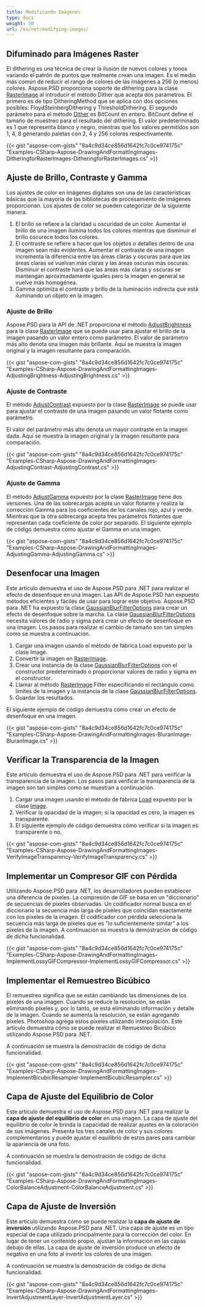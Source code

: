 ```yaml
---
title: Modificando Imágenes
type: docs
weight: 50
url: /es/net/modifying-images/
---
```


## **Difuminado para Imágenes Raster**
El dithering es una técnica de crear la ilusión de nuevos colores y tonos variando el patrón de puntos que realmente crean una imagen. Es el medio más común de reducir el rango de colores de las imágenes a 256 (o menos) colores. Aspose.PSD proporciona soporte de dithering para la clase [RasterImage](https://reference.aspose.com/psd/net/aspose.psd/rasterimage) al introducir el método Dither que acepta dos parámetros. El primero es de tipo DitheringMethod que se aplica con dos opciones posibles: FloydSteinbergDithering y ThresholdDithering. El segundo parámetro para el método [Dither](https://reference.aspose.com/psd/net/aspose.psd/rasterimage/methods/dither) es BitCount en entero. BitCount define el tamaño de muestreo para el resultado del dithering. El valor predeterminado es 1 que representa blanco y negro, mientras que los valores permitidos son 1, 4, 8 generando paletas con 2, 4 y 256 colores respectivamente.



{{< gist "aspose-com-gists" "8a4c9d34ce856d1642fc7c0ce974175c" "Examples-CSharp-Aspose-DrawingAndFormattingImages-DitheringforRasterImages-DitheringforRasterImages.cs" >}}
## **Ajuste de Brillo, Contraste y Gamma**
Los ajustes de color en imágenes digitales son una de las características básicas que la mayoría de las bibliotecas de procesamiento de imágenes proporcionan. Los ajustes de color se pueden categorizar de la siguiente manera.

1. El brillo se refiere a la claridad u oscuridad de un color. Aumentar el brillo de una imagen ilumina todos los colores mientras que disminuir el brillo oscurece todos los colores.
1. El contraste se refiere a hacer que los objetos o detalles dentro de una imagen sean más evidentes. Aumentar el contraste de una imagen incrementa la diferencia entre las áreas claras y oscuras para que las áreas claras se vuelvan más claras y las áreas oscuras más oscuras. Disminuir el contraste hará que las áreas más claras y oscuras se mantengan aproximadamente iguales pero la imagen en general se vuelve más homogénea.
1. Gamma optimiza el contraste y brillo de la iluminación indirecta que está iluminando un objeto en la imagen.
### **Ajuste de Brillo**
Aspose.PSD para la API de .NET proporciona el método [AdjustBrightness](https://reference.aspose.com/psd/net/aspose.psd/rasterimage/methods/adjustbrightness) para la clase [RasterImage](https://reference.aspose.com/psd/net/aspose.psd/rasterimage) que se puede usar para ajustar el brillo de la imagen pasando un valor entero como parámetro. El valor de parámetro más alto denota una imagen más brillante. Aquí se muestra la imagen original y la imagen resultante para comparación.



{{< gist "aspose-com-gists" "8a4c9d34ce856d1642fc7c0ce974175c" "Examples-CSharp-Aspose-DrawingAndFormattingImages-AdjustingBrightness-AdjustingBrightness.cs" >}}


### **Ajuste de Contraste**
El método [AdjustContrast](https://reference.aspose.com/psd/net/aspose.psd/rasterimage/methods/adjustcontrast) expuesto por la clase [RasterImage](https://reference.aspose.com/psd/net/aspose.psd/rasterimage) se puede usar para ajustar el contraste de una imagen pasando un valor flotante como parámetro.

El valor del parámetro más alto denota un mayor contraste en la imagen dada. Aquí se muestra la imagen original y la imagen resultante para comparación.



{{< gist "aspose-com-gists" "8a4c9d34ce856d1642fc7c0ce974175c" "Examples-CSharp-Aspose-DrawingAndFormattingImages-AdjustingContrast-AdjustingContrast.cs" >}}
### **Ajuste de Gamma**
El método [AdjustGamma](https://reference.aspose.com/psd/net/aspose.psd/rasterimage/methods/adjustgamma) expuesto por la clase [RasterImage](https://reference.aspose.com/psd/net/aspose.psd/rasterimage) tiene dos versiones. Una de las sobrecargas acepta un valor flotante y realiza la corrección Gamma para los coeficientes de los canales rojo, azul y verde. Mientras que la otra sobrecarga acepta tres parámetros flotantes que representan cada coeficiente de color por separado. El siguiente ejemplo de código demuestra cómo ajustar el Gamma en una imagen.



{{< gist "aspose-com-gists" "8a4c9d34ce856d1642fc7c0ce974175c" "Examples-CSharp-Aspose-DrawingAndFormattingImages-AdjustingGamma-AdjustingGamma.cs" >}}
## **Desenfocar una Imagen**
Este artículo demuestra el uso de Aspose.PSD para .NET para realizar el efecto de desenfoque en una imagen. Las API de Aspose.PSD han expuesto métodos eficientes y fáciles de usar para lograr este objetivo. Aspose.PSD para .NET ha expuesto la clase [GaussianBlurFilterOptions](https://reference.aspose.com/psd/net/aspose.psd.imagefilters.filteroptions/gaussianblurfilteroptions) para crear un efecto de desenfoque sobre la marcha. La clase [GaussianBlurFilterOptions](https://reference.aspose.com/psd/net/aspose.psd.imagefilters.filteroptions/gaussianblurfilteroptions) necesita valores de radio y sigma para crear un efecto de desenfoque en una imagen. Los pasos para realizar el cambio de tamaño son tan simples como se muestra a continuación.

1. Cargar una imagen usando el método de fábrica Load expuesto por la clase Image.
1. Convertir la imagen en [RasterImage](https://reference.aspose.com/psd/net/aspose.psd/rasterimage).
1. Crear una instancia de la clase [GaussianBlurFilterOptions](https://reference.aspose.com/psd/net/aspose.psd.imagefilters.filteroptions/gaussianblurfilteroptions) con el constructor predeterminado o proporcionar valores de radio y sigma en el constructor.
1. Llamar al método [RasterImage](https://reference.aspose.com/psd/net/aspose.psd/rasterimage).Filter especificando el rectángulo como límites de la imagen y la instancia de la clase [GaussianBlurFilterOptions](https://reference.aspose.com/psd/net/aspose.psd.imagefilters.filteroptions/gaussianblurfilteroptions).
1. Guardar los resultados.

El siguiente ejemplo de código demuestra cómo crear un efecto de desenfoque en una imagen.


{{< gist "aspose-com-gists" "8a4c9d34ce856d1642fc7c0ce974175c" "Examples-CSharp-Aspose-DrawingAndFormattingImages-BluranImage-BluranImage.cs" >}}
## **Verificar la Transparencia de la Imagen**
Este artículo demuestra el uso de Aspose.PSD para .NET para verificar la transparencia de la imagen. Los pasos para verificar la transparencia de la imagen son tan simples como se muestran a continuación.

1. Cargar una imagen usando el método de fábrica [Load](https://reference.aspose.com/psd/net/aspose.psd.image/load/methods/2) expuesto por la clase [Image](https://reference.aspose.com/psd/net/aspose.psd/image).
1. Verificar la opacidad de la imagen; si la opacidad es cero, la imagen es transparente.
1. El siguiente ejemplo de código demuestra cómo verificar si la imagen es transparente o no.

{{< gist "aspose-com-gists" "8a4c9d34ce856d1642fc7c0ce974175c" "Examples-CSharp-Aspose-DrawingAndFormattingImages-VerifyImageTransparency-VerifyImageTransparency.cs" >}}
## **Implementar un Compresor GIF con Pérdida**
Utilizando Aspose.PSD para .NET, los desarrolladores pueden establecer una diferencia de píxeles. La compresión de GIF se basa en un "diccionario" de secuencias de píxeles observadas. Un codificador normal busca en el diccionario la secuencia más larga de píxeles que coincidan exactamente con los píxeles de la imagen. El codificador con pérdida selecciona la secuencia más larga de píxeles que es "lo suficientemente similar" a los píxeles de la imagen. A continuación se muestra la demostración de código de dicha funcionalidad.


{{< gist "aspose-com-gists" "8a4c9d34ce856d1642fc7c0ce974175c" "Examples-CSharp-Aspose-DrawingAndFormattingImages-ImplementLossyGIFCompressor-ImplementLossyGIFCompressor.cs" >}}
## **Implementar el Remuestreo Bicúbico**
El remuestreo significa que se están cambiando las dimensiones de los píxeles de una imagen. Cuando se reduce la resolución, se están eliminando píxeles y, por lo tanto, se está eliminando información y detalle de la imagen. Cuando se aumenta la resolución, se están agregando píxeles. Photoshop agrega estos píxeles utilizando interpolación. Este artículo demuestra cómo se puede realizar el Remuestreo Bicúbico utilizando Aspose.PSD para .NET.

A continuación se muestra la demostración de código de dicha funcionalidad.


{{< gist "aspose-com-gists" "8a4c9d34ce856d1642fc7c0ce974175c" "Examples-CSharp-Aspose-DrawingAndFormattingImages-ImplementBicubicResampler-ImplementBicubicResampler.cs" >}}
## **Capa de Ajuste del Equilibrio de Color**
Este artículo demuestra el uso de Aspose.PSD para .NET para realizar la **capa de ajuste del equilibrio de color** en una imagen. La capa de ajuste del equilibrio de color le brinda la capacidad de realizar ajustes en la coloración de sus imágenes. Presenta los tres canales de color y sus colores complementarios y puede ajustar el equilibrio de estos pares para cambiar la apariencia de una foto.

A continuación se muestra la demostración de código de dicha funcionalidad.


{{< gist "aspose-com-gists" "8a4c9d34ce856d1642fc7c0ce974175c" "Examples-CSharp-Aspose-DrawingAndFormattingImages-ColorBalanceAdjustment-ColorBalanceAdjustment.cs" >}}
## **Capa de Ajuste de Inversión**
Este artículo demuestra cómo se puede realizar la **capa de ajuste de inversión** utilizando Aspose.PSD para .NET. Una capa de ajuste es un tipo especial de capa utilizado principalmente para la corrección del color. En lugar de tener un contenido propio, ajustan la información en las capas debajo de ellas. La capa de ajuste de inversión produce un efecto de negativo en una foto al invertir los colores de una imagen.

A continuación se muestra la demostración de código de dicha funcionalidad.


{{< gist "aspose-com-gists" "8a4c9d34ce856d1642fc7c0ce974175c" "Examples-CSharp-Aspose-DrawingAndFormattingImages-InvertAdjustmentLayer-InvertAdjustmentLayer.cs" >}}
